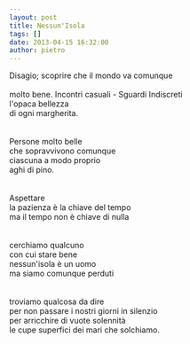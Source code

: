 ```yaml
---
layout: post
title: Nessun'Isola
tags: []
date: 2013-04-15 16:32:00
author: pietro
---
```

Disagio; scoprire che il mondo va comunque<br/><br/>molto bene. Incontri casuali - Sguardi Indiscreti<br/>l'opaca bellezza<br/>di ogni margherita.<br/><br/><br/>Persone molto belle<br/>che sopravvivono comunque<br/>ciascuna a modo proprio<br/>aghi di pino.<br/><br/><br/>Aspettare<br/>la pazienza è la chiave del tempo<br/>ma il tempo non è chiave di nulla<br/><br/><br/>cerchiamo qualcuno<br/>con cui stare bene<br/>nessun'isola è un uomo<br/>ma siamo comunque perduti<br/><br/><br/>troviamo qualcosa da dire<br/>per non passare i nostri giorni in silenzio<br/>per arricchire di vuote solennità<br/>le cupe superfici dei mari che solchiamo.<br/>
